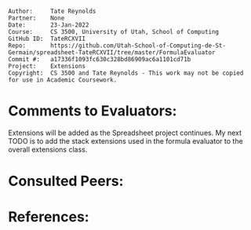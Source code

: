 ﻿```
Author:     Tate Reynolds
Partner:    None
Date:       23-Jan-2022
Course:     CS 3500, University of Utah, School of Computing
GitHub ID:  TateRCXVII
Repo:       https://github.com/Utah-School-of-Computing-de-St-Germain/spreadsheet-TateRCXVII/tree/master/FormulaEvaluator
Commit #:   a17336f1093fc630c328bd86909ac6a1101cd71b
Project:    Extensions
Copyright:  CS 3500 and Tate Reynolds - This work may not be copied for use in Academic Coursework.
```

# Comments to Evaluators:
Extensions will be added as the Spreadsheet project continues.
My next TODO is to add the stack extensions used in the formula evaluator to the overall extensions class.

# Consulted Peers:


# References:
